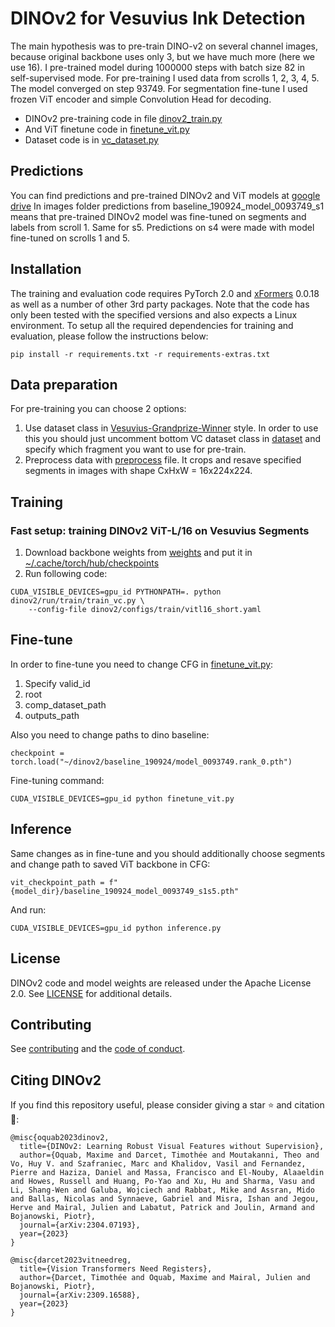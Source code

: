 # DINOv2 for Vesuvius Ink Detection
The main hypothesis was to pre-train DINO-v2 on several channel images, because original backbone uses only 3, but we
have much more (here we use 16). I pre-trained model during 1000000 steps with batch size 82 in self-supervised mode. For pre-training I used data from scrolls 1, 2, 3, 4, 5.
The model converged on step 93749. For segmentation fine-tune I used frozen ViT encoder and simple Convolution Head for decoding. 

- DINOv2 pre-training code in file [dinov2_train.py](./dinov2/train/train_vc.py) 
- And ViT finetune code in [finetune_vit.py](finetune_vit.py)
- Dataset code is in [vc_dataset.py](./dinov2/data/datasets/vc_dataset.py)

## Predictions
You can find predictions and pre-trained DINOv2 and ViT models at [google drive](https://drive.google.com/drive/folders/1XwW-Cu09d6JAZR2q7eZPThzPLHnF8liP?usp=sharing)
In images folder predictions from baseline_190924_model_0093749_s1 means that pre-trained DINOv2 model was fine-tuned on segments and labels from scroll 1. Same for s5.
Predictions on s4 were made with model fine-tuned on scrolls 1 and 5.

## Installation
The training and evaluation code requires PyTorch 2.0 and [xFormers](https://github.com/facebookresearch/xformers) 0.0.18 as well as a number of other 3rd party packages. Note that the code has only been tested with the specified versions and also expects a Linux environment. To setup all the required dependencies for training and evaluation, please follow the instructions below:

```shell
pip install -r requirements.txt -r requirements-extras.txt
```

## Data preparation
For pre-training you can choose 2 options: 
1. Use dataset class in [Vesuvius-Grandprize-Winner](https://github.com/younader/Vesuvius-Grandprize-Winner/tree/main) style. In order to use this you should just uncomment bottom VC dataset class in [dataset](./dinov2/data/datasets/vc_dataset.py) and specify which fragment you want to use for pre-train.  
2. Preprocess data with [preprocess](./preprocess.py) file. It crops and resave specified segments in images with shape CxHxW = 16x224x224.

## Training

### Fast setup: training DINOv2 ViT-L/16 on Vesuvius Segments
1. Download backbone weights from [weights](https://dl.fbaipublicfiles.com/dinov2/dinov2_vitb14/dinov2_vitb14_pretrain.pth) and put it in [~/.cache/torch/hub/checkpoints](~/.cache/torch/hub/checkpoints)
2. Run following code:
```shell
CUDA_VISIBLE_DEVICES=gpu_id PYTHONPATH=. python dinov2/run/train/train_vc.py \
    --config-file dinov2/configs/train/vitl16_short.yaml 
```

## Fine-tune
In order to fine-tune you need to change CFG in [finetune_vit.py](finetune_vit.py):
1. Specify valid_id 
2. root
3. comp_dataset_path
4. outputs_path

Also you need to change paths to dino baseline:
```shell
checkpoint = torch.load("~/dinov2/baseline_190924/model_0093749.rank_0.pth")
```


Fine-tuning command:
```shell
CUDA_VISIBLE_DEVICES=gpu_id python finetune_vit.py
```

## Inference
Same changes as in fine-tune and you should additionally choose segments and 
change path to saved ViT backbone in CFG:
```shell
vit_checkpoint_path = f"{model_dir}/baseline_190924_model_0093749_s1s5.pth"
```

And run:
```shell
CUDA_VISIBLE_DEVICES=gpu_id python inference.py
```

## License

DINOv2 code and model weights are released under the Apache License 2.0. See [LICENSE](LICENSE) for additional details.

## Contributing

See [contributing](CONTRIBUTING.md) and the [code of conduct](CODE_OF_CONDUCT.md).

## Citing DINOv2

If you find this repository useful, please consider giving a star :star: and citation :t-rex::

```
@misc{oquab2023dinov2,
  title={DINOv2: Learning Robust Visual Features without Supervision},
  author={Oquab, Maxime and Darcet, Timothée and Moutakanni, Theo and Vo, Huy V. and Szafraniec, Marc and Khalidov, Vasil and Fernandez, Pierre and Haziza, Daniel and Massa, Francisco and El-Nouby, Alaaeldin and Howes, Russell and Huang, Po-Yao and Xu, Hu and Sharma, Vasu and Li, Shang-Wen and Galuba, Wojciech and Rabbat, Mike and Assran, Mido and Ballas, Nicolas and Synnaeve, Gabriel and Misra, Ishan and Jegou, Herve and Mairal, Julien and Labatut, Patrick and Joulin, Armand and Bojanowski, Piotr},
  journal={arXiv:2304.07193},
  year={2023}
}
```

```
@misc{darcet2023vitneedreg,
  title={Vision Transformers Need Registers},
  author={Darcet, Timothée and Oquab, Maxime and Mairal, Julien and Bojanowski, Piotr},
  journal={arXiv:2309.16588},
  year={2023}
}
```
